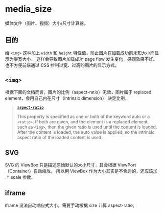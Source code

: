 # media_size

媒体文件（图片、视频）大小/尺寸计算器。

## 目的

给 `<img>` 这种加上 `width` 和 `height` 特性值，防止图片在加载成功前未知大小而显示为零宽大小。
这样会导致图片加载成功 page flow 发生变化，感观效果不好。也不方便前端通过 CSS 控制过宽、过高的图片的显示方式。

## `<img>`

根据下面的文档而言，图片的比例（aspect-ratio）无效，图片属于 replaced element，会用自己内在尺寸（intrinsic dimension） 决定比例。

> **[`aspect-ratio`](https://developer.mozilla.org/en-US/docs/Web/CSS/aspect-ratio)**
>
> This property is specified as one or both of the keyword auto or a `<ratio>`.
> If both are given, and the element is a replaced element, such as `<img>`,
> then the given ratio is used until the content is loaded.
> After the content is loaded, the auto value is applied,
> so the intrinsic aspect ratio of the loaded content is used.

## SVG

SVG 的 ViewBox 只是描述原始默认的大小尺寸，其会根据 ViewPort（Container）自动缩放。
所以用 ViewBox 作为大小其实是不合适的，还应该加上 scale 参数。

## iframe

iframe 没法自动响应式大小，需要手动根据 size 计算 aspect-ratio。
